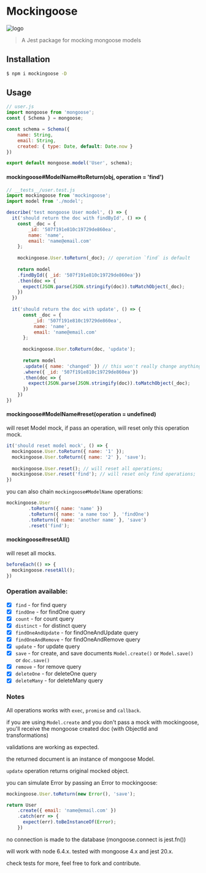 # Mockingoose
![logo]
> A Jest package for mocking mongoose models

## Installation
```bash
$ npm i mockingoose -D
```

## Usage
```js
// user.js
import mongoose from 'mongoose';
const { Schema } = mongoose;

const schema = Schema({
    name: String,
    email: String,
    created: { type: Date, default: Date.now }
})

export default mongoose.model('User', schema);
```

#### mockingoose#ModelName#toReturn(obj, operation = 'find')

```js
// __tests__/user.test.js
import mockingoose from 'mockingoose';
import model from './model';

describe('test mongoose User model', () => {
  it('should return the doc with findById', () => {
    const _doc = {
        _id: '507f191e810c19729de860ea',
        name: 'name',
        email: 'name@email.com'
    };
    
    mockingoose.User.toReturn(_doc); // operation `find` is default
    
    return model
    .findById({ _id: '507f191e810c19729de860ea'})
    .then(doc => {
      expect(JSON.parse(JSON.stringify(doc)).toMatchObject(_doc);
    })
  })
  
  it('should return the doc with update', () => {
      const _doc = {
          _id: '507f191e810c19729de860ea',
          name: 'name',
          email: 'name@email.com'
      };
      
      mockingoose.User.toReturn(doc, 'update');
      
      return model
      .update({ name: 'changed' }) // this won't really change anything
      .where({ _id: '507f191e810c19729de860ea'})
      .then(doc => {
        expect(JSON.parse(JSON.stringify(doc)).toMatchObject(_doc);
      })
    })
})
```

#### mockingoose#ModelName#reset(operation = undefined)

will reset Model mock, if pass an operation, will reset only this operation mock.

```js
it('should reset model mock', () => {
  mockingoose.User.toReturn({ name: '1' });
  mockingoose.User.toReturn({ name: '2' }, 'save');
  
  mockingoose.User.reset(); // will reset all operations;
  mockingoose.User.reset('find'); // will reset only find operations;
})
```

you can also chain `mockingoose#ModelName` operations:

```js
mockingoose.User
        .toReturn({ name: 'name' })
        .toReturn({ name: 'a name too' }, 'findOne')
        .toReturn({ name: 'another name' }, 'save')
        .reset('find');
```

#### mockingoose#resetAll()

will reset all mocks.

```js
beforeEach(() => {
  mockingoose.resetAll();
})
```

### Operation available:

- [x] `find` - for find query
- [x] `findOne` - for findOne query
- [x] `count` - for count query
- [x] `distinct` - for distinct query
- [x] `findOneAndUpdate` - for findOneAndUpdate query
- [x] `findOneAndRemove` - for findOneAndRemove query
- [x] `update` - for update query
- [x] `save` - for create, and save documents `Model.create()` or `Model.save()` or `doc.save()`
- [x] `remove` - for remove query
- [x] `deleteOne` - for deleteOne query
- [x] `deleteMany` - for deleteMany query

### Notes
All operations works with `exec`, `promise` and `callback`.  

if you are using `Model.create` and you don't pass a mock with mockingoose,  
you'll receive the mongoose created doc (with ObjectId and transformations)

validations are working as expected.

the returned document is an instance of mongoose Model.

`update` operation returns original mocked object.

you can simulate Error by passing an Error to mockingoose:

```js
mockingoose.User.toReturn(new Error(), 'save');

return User
    .create({ email: 'name@email.com' })
    .catch(err => {
      expect(err).toBeInstanceOf(Error);
    })
```

no connection is made to the database (mongoose.connect is jest.fn())

will work with node 6.4.x. tested with mongoose 4.x and jest 20.x.

check tests for more, feel free to fork and contribute.

[logo]: http://animals.sandiegozoo.org/sites/default/files/2016-12/DwarfMongoose_ZN.jpg
